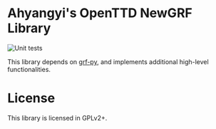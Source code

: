 Ahyangyi's OpenTTD NewGRF Library
=================================

![Unit tests](https://github.com/ahyangyi/agrf/actions/workflows/unit-tests.yml/badge.svg)

This library depends on [grf-py](https://github.com/citymania-org/grf-py), and implements additional high-level functionalities.

# License
This library is licensed in GPLv2+.
